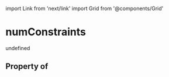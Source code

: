 import Link from 'next/link'
import Grid from '@components/Grid'

# numConstraints

undefined

## Property of



